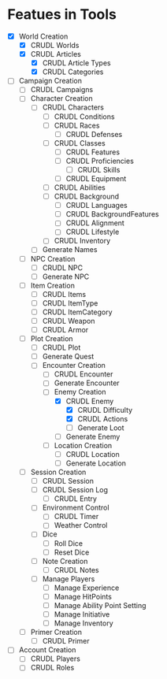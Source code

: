 # Featues in Tools

- [X] World Creation
  - [X] CRUDL Worlds
  - [X] CRUDL Articles
    - [X] CRUDL Article Types
    - [X] CRUDL Categories
- [ ] Campaign Creation
  - [ ] CRUDL Campaigns
  - [ ] Character Creation
    - [ ] CRUDL Characters
      - [ ] CRUDL Conditions
      - [ ] CRUDL Races
        - [ ] CRUDL Defenses
      - [ ] CRUDL Classes
        - [ ] CRUDL Features
        - [ ] CRUDL Proficiencies
          - [ ] CRUDL Skills
        - [ ] CRUDL Equipment
      - [ ] CRUDL Abilities
      - [ ] CRUDL Background
        - [ ] CRUDL Languages
        - [ ] CRUDL BackgroundFeatures
        - [ ] CRUDL Alignment
        - [ ] CRUDL Lifestyle
      - [ ] CRUDL Inventory
    - [ ] Generate Names
  - [ ] NPC Creation
    - [ ] CRUDL NPC
    - [ ] Generate NPC
  - [ ] Item Creation
    - [ ] CRUDL Items
    - [ ] CRUDL ItemType
    - [ ] CRUDL ItemCategory
    - [ ] CRUDL Weapon
    - [ ] CRUDL Armor
  - [ ] Plot Creation
    - [ ] CRUDL Plot
    - [ ] Generate Quest
    - [ ] Encounter Creation
      - [ ] CRUDL Encounter
      - [ ] Generate Encounter
      - [ ] Enemy Creation
        - [X] CRUDL Enemy
          - [X] CRUDL Difficulty
          - [X] CRUDL Actions
          - [ ] Generate Loot
        - [ ] Generate Enemy
      - [ ] Location Creation
        - [ ] CRUDL Location
        - [ ] Generate Location
  - [ ] Session Creation
    - [ ] CRUDL Session
    - [ ] CRUDL Session Log
      - [ ] CRUDL Entry
    - [ ] Environment Control
      - [ ] CRUDL Timer
      - [ ] Weather Control
    - [ ] Dice
      - [ ] Roll Dice
      - [ ] Reset Dice
    - [ ] Note Creation
      - [ ] CRUDL Notes
    - [ ] Manage Players
      - [ ] Manage Experience
      - [ ] Manage HitPoints
      - [ ] Manage Ability Point Setting
      - [ ] Manage Initiative
      - [ ] Manage Inventory
  - [ ] Primer Creation
    - [ ] CRUDL Primer
- [ ] Account Creation
  - [ ] CRUDL Players
  - [ ] CRUDL Roles
